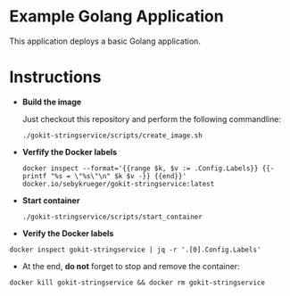 # Example Golang Application

This application deploys a basic Golang application.

# Instructions

- **Build the image**

  Just checkout this repository and perform the following commandline:

  ```
  ./gokit-stringservice/scripts/create_image.sh
  ```

- **Verfify the Docker labels**

  ```
  docker inspect --format='{{range $k, $v := .Config.Labels}} {{- printf "%s = \"%s\"\n" $k $v -}} {{end}}' docker.io/sebykrueger/gokit-stringservice:latest
  ```

- **Start container**

  ```
  ./gokit-stringservice/scripts/start_container
  ```

- **Verify the Docker labels**

```
docker inspect gokit-stringservice | jq -r '.[0].Config.Labels'
```

- At the end, **do not** forget to stop and remove the container:

```
docker kill gokit-stringservice && docker rm gokit-stringservice
```
